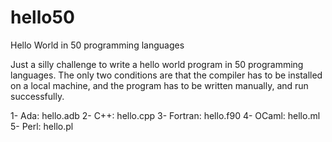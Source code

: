 # hello50
Hello World in 50 programming languages

Just a silly challenge to write a hello world program in 50 programming languages. The only two conditions are that the compiler has to be installed on a local machine, and the program has to be written manually, and run successfully.

1- Ada: hello.adb
2- C++: hello.cpp
3- Fortran: hello.f90
4- OCaml: hello.ml
5- Perl: hello.pl
